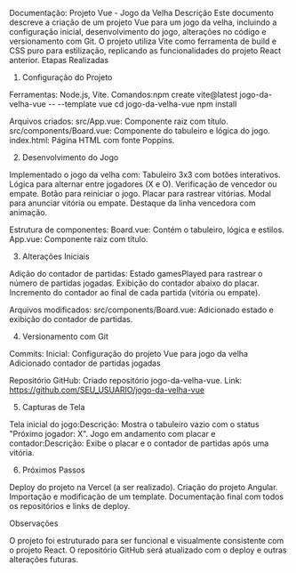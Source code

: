 Documentação: Projeto Vue - Jogo da Velha
Descrição
Este documento descreve a criação de um projeto Vue para um jogo da velha, incluindo a configuração inicial, desenvolvimento do jogo, alterações no código e versionamento com Git. O projeto utiliza Vite como ferramenta de build e CSS puro para estilização, replicando as funcionalidades do projeto React anterior.
Etapas Realizadas
1. Configuração do Projeto

Ferramentas: Node.js, Vite.
Comandos:npm create vite@latest jogo-da-velha-vue -- --template vue
cd jogo-da-velha-vue
npm install


Arquivos criados:
src/App.vue: Componente raiz com título.
src/components/Board.vue: Componente do tabuleiro e lógica do jogo.
index.html: Página HTML com fonte Poppins.



2. Desenvolvimento do Jogo

Implementado o jogo da velha com:
Tabuleiro 3x3 com botões interativos.
Lógica para alternar entre jogadores (X e O).
Verificação de vencedor ou empate.
Botão para reiniciar o jogo.
Placar para rastrear vitórias.
Modal para anunciar vitória ou empate.
Destaque da linha vencedora com animação.


Estrutura de componentes:
Board.vue: Contém o tabuleiro, lógica e estilos.
App.vue: Componente raiz com título.



3. Alterações Iniciais

Adição do contador de partidas:
Estado gamesPlayed para rastrear o número de partidas jogadas.
Exibição do contador abaixo do placar.
Incremento do contador ao final de cada partida (vitória ou empate).


Arquivos modificados:
src/components/Board.vue: Adicionado estado e exibição do contador de partidas.



4. Versionamento com Git

Commits:
Inicial: Configuração do projeto Vue para jogo da velha
Adicionado contador de partidas jogadas


Repositório GitHub:
Criado repositório jogo-da-velha-vue.
Link: https://github.com/SEU_USUARIO/jogo-da-velha-vue



5. Capturas de Tela

Tela inicial do jogo:Descrição: Mostra o tabuleiro vazio com o status "Próximo jogador: X".
Jogo em andamento com placar e contador:Descrição: Exibe o placar e o contador de partidas após uma vitória.

6. Próximos Passos

Deploy do projeto na Vercel (a ser realizado).
Criação do projeto Angular.
Importação e modificação de um template.
Documentação final com todos os repositórios e links de deploy.

Observações

O projeto foi estruturado para ser funcional e visualmente consistente com o projeto React.
O repositório GitHub será atualizado com o deploy e outras alterações futuras.

